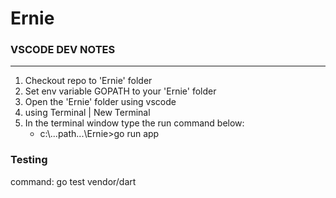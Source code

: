 # Ernie

### VSCODE DEV NOTES 
---
1. Checkout repo to 'Ernie' folder
2. Set env variable GOPATH to your 'Ernie' folder
3. Open the 'Ernie' folder using vscode
4. using Terminal | New Terminal 
5. In the terminal window type the run command below:
    * c:\\...path...\Ernie>go run app

### Testing
command: go test vendor/dart

